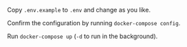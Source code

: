 Copy `.env.example` to `.env` and change as you like.

Confirm the configuration by running `docker-compose config`.

Run `docker-compose up` (`-d` to run in the background).
